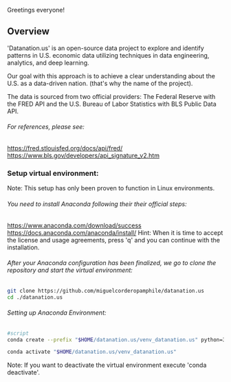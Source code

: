 Greetings everyone!

## Overview
'Datanation.us' is an open-source data project to explore and identify patterns in U.S. economic data utilizing techniques in data engineering, analytics, and deep learning.

Our goal with this approach is to achieve a clear understanding about the U.S. as a data-driven nation. (that's why the name of the project).

The data is sourced from two official providers: The Federal Reserve with the FRED API and the U.S. Bureau of Labor Statistics with BLS Public Data API.

###### For references, please see:
https://fred.stlouisfed.org/docs/api/fred/ 
https://www.bls.gov/developers/api_signature_v2.htm

### Setup virtual environment:
Note: This setup has only been proven to function in Linux environments.

###### You need to install Anaconda following their their official steps:
https://www.anaconda.com/download/success
https://docs.anaconda.com/anaconda/install/
Hint: When it is time to accept the license and usage agreements, press 'q' and you can continue with the installation.

###### After your Anaconda configuration has been finalized, we go to clone the repository and start the virtual environment:
```bash
git clone https://github.com/miguelcorderopamphile/datanation.us
cd ./datanation.us
```

###### Setting up Anaconda Environment:
```bash
#script 
conda create --prefix "$HOME/datanation.us/venv_datanation.us" python=3.12 -y
```

```bash
conda activate "$HOME/datanation.us/venv_datanation.us"
```

Note: If you want to deactivate the virtual environment execute 'conda deactivate'.
